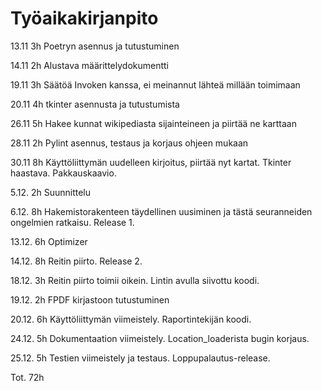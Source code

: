 # Työaikakirjanpito

13.11 3h  Poetryn asennus ja tutustuminen

14.11 2h  Alustava määrittelydokumentti

19.11 3h  Säätöä Invoken kanssa, ei meinannut lähteä millään toimimaan

20.11 4h  tkinter asennusta ja tutustumista

26.11 5h  Hakee kunnat wikipediasta sijainteineen ja piirtää ne karttaan   

28.11 2h  Pylint asennus, testaus ja korjaus ohjeen mukaan

30.11 8h  Käyttöliittymän uudelleen kirjoitus, piirtää nyt kartat. Tkinter haastava. Pakkauskaavio.

5.12. 2h  Suunnittelu

6.12. 8h Hakemistorakenteen täydellinen uusiminen ja tästä seuranneiden ongelmien ratkaisu. Release 1.

13.12. 6h Optimizer

14.12. 8h Reitin piirto. Release 2.

18.12. 3h Reitin piirto toimii oikein. Lintin avulla siivottu koodi.

19.12. 2h FPDF kirjastoon tutustuminen

20.12. 6h Käyttöliittymän viimeistely. Raportintekijän koodi.

24.12. 5h Dokumentaation viimeistely. Location_loaderista bugin korjaus.

25.12. 5h Testien viimeistely ja testaus. Loppupalautus-release.

Tot. 72h
